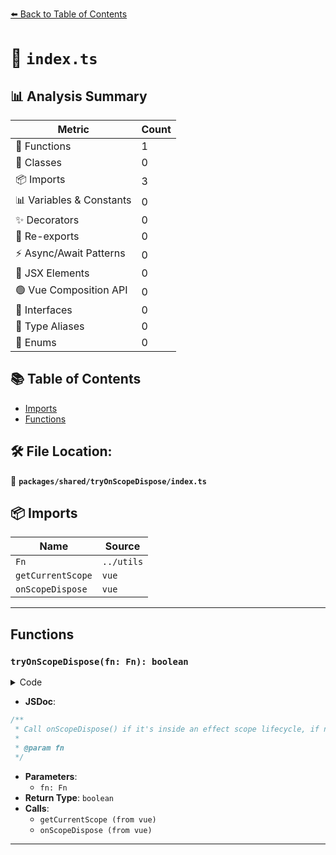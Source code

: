 [⬅️ Back to Table of Contents](../../../index.md)

# 📄 `index.ts`

## 📊 Analysis Summary

| Metric | Count |
|--------|-------|
| 🔧 Functions | 1 |
| 🧱 Classes | 0 |
| 📦 Imports | 3 |
| 📊 Variables & Constants | 0 |
| ✨ Decorators | 0 |
| 🔄 Re-exports | 0 |
| ⚡ Async/Await Patterns | 0 |
| 💠 JSX Elements | 0 |
| 🟢 Vue Composition API | 0 |
| 📐 Interfaces | 0 |
| 📑 Type Aliases | 0 |
| 🎯 Enums | 0 |

## 📚 Table of Contents

- [Imports](#imports)
- [Functions](#functions)

## 🛠️ File Location:
📂 **`packages/shared/tryOnScopeDispose/index.ts`**

## 📦 Imports

| Name | Source |
|------|--------|
| `Fn` | `../utils` |
| `getCurrentScope` | `vue` |
| `onScopeDispose` | `vue` |


---

## Functions

### `tryOnScopeDispose(fn: Fn): boolean`

<details><summary>Code</summary>

```ts
export function tryOnScopeDispose(fn: Fn) {
  if (getCurrentScope()) {
    onScopeDispose(fn)
    return true
  }
  return false
}
```
</details>

- **JSDoc**:
```ts
/**
 * Call onScopeDispose() if it's inside an effect scope lifecycle, if not, do nothing
 *
 * @param fn
 */
```

- **Parameters**:
  - `fn: Fn`
- **Return Type**: `boolean`
- **Calls**:
  - `getCurrentScope (from vue)`
  - `onScopeDispose (from vue)`

---